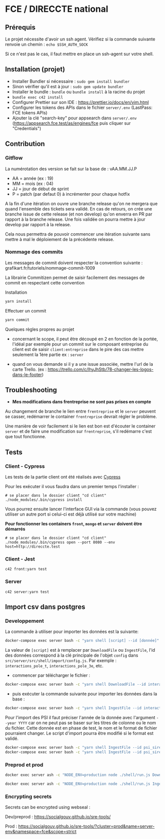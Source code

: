 # FCE / DIRECCTE national

## Prérequis

Le projet nécessite d'avoir un ssh agent. Vérifiez si la commande suivante renvoie un chemin :
`echo $SSH_AUTH_SOCK`

Si ce n'est pas le cas, il faut mettre en place un ssh-agent sur votre shell.

## Installation (projet)

- Installer Bundler si nécessaire : `sudo gem install bundler`
- Sinon vérifier qu'il est à jour : `sudo gem update bundler`
- Installer le bundle : `bundle` ou `bundle install` à la racine du projet
- `bundle exec c42 install`
- Configurer Prettier sur son IDE : https://prettier.io/docs/en/vim.html
- Configurer les tokens des APIs dans le fichier `server/.env` (LastPass: FCE tokens APIs)
- Ajouter la clé "search-key" pour appsearch dans `server/.env` (https://appsearch.fce.test/as/engines/fce puis cliquer sur "Credentials")

## Contribution

### Gitflow

La numérotation des version se fait sur la base de : vAA.MM.JJ.P

- AA = année (ex : 19)
- MM = mois (ex : 04)
- JJ = jour de début de sprint
- P = patch (par defaut 0) à incrémenter pour chaque hotfix

A la fin d'une itération on ouvre une branche release qu'on ne mergera que quand l'ensemble des tickets sera validé. En cas de retours, on crée une branche issue de cette release (et non develop) qu'on enverra en PR par rapport à la branche release. Une fois validée on pourra mettre à jour develop par rapport à la release.

Cela nous permettra de pouvoir commencer une itération suivante sans mettre à mal le déploiement de la précédente release.

### Nommage des commits

Les messages de commit doivent respecter la convention suivante : grafikart.fr/tutoriels/nommage-commit-1009

La librairie Commitizen permet de saisir facilement des messages de commit en respectant cette convention

Installation

```bash
yarn install
```

Effectuer un commit

```bash
yarn commit
```

Quelques règles propres au projet

- concernant le scope, il peut être découpé en 2 en fonction de la portée, l'idéal par exemple pour un commit sur le composant entreprise du client est de saisir `client:entreprise` dans le pire des cas mettre seulement la 1ère partie ex : `server`

- quand on vous demande si il y a une issue associée, mettre l'url de la carte Trello. (ex : https://trello.com/c/lhyJhStb/78-changer-les-logos-dans-le-footer)

## Troubleshooting

- **Mes modifications dans frentreprise ne sont pas prises en compte**

Au changement de branche le lien entre `frentreprise` et le `server` peuvent se casser, redémarrer le container `frentreprise` devrait régler le problème.

Une manière de voir facilement si le lien est bon est d'écouter le container `server` et de faire une modification sur `frentreprise`, s'il redémarre c'est que tout fonctionne.

## Tests

### Client - Cypress

Les tests de la partie client ont été réalisés avec [Cypress](https://www.cypress.io/)

Pour les exécuter il vous faudra dans un premier temps l'installer :

```shell
# se placer dans le dossier client "cd client"
./node_modules/.bin/cypress install
```

Vous pourrez ensuite lancer l'interface GUI via la commande (vous pouvez utiliser un autre port si celui-ci est déjà utilisé sur votre machine)

**Pour fonctionner les containers `front`, `mongo` et `server` doivent être démarrés**

```shell
# se placer dans le dossier client "cd client"
./node_modules/.bin/cypress open --port 8080 --env host=http://direccte.test
```

### Client - Jest

```shell
c42 front:yarn test
```

### Server

```shell
c42 server:yarn test
```

## Import csv dans postgres

### Developpement

La commande à utiliser pour importer les données est la suivante:

```bash
docker-compose exec server bash -c "yarn shell [script] --id [donnée]"
```

La valeur de `[script]` est à remplacer par `DownloadFile` ou `IngestFile`, l'id des données correspond à la clé principale de l'objet `config` dans `src/server/src/shell/import/config.js`. Par exemple : `interactions_pole_t`, `interactions_pole_3e`, etc.

- commencer par télécharger le fichier :

```bash
docker-compose exec server bash -c "yarn shell DownloadFile --id interactions_pole_t"
```

- puis exécuter la commande suivante pour importer les données dans la base :

```bash
docker-compose exec server bash -c "yarn shell IngestFile --id interactions_pole_t"
```

Pour l'import des PSI il faut préciser l'année de la donnée avec l'argument `--year YYYY` car on ne peut pas se baser sur les titres de colonne ou le nom du fichier. Cette donnée est en phase de test, le nom et le format de fichier pourraient changer. Le script d'import pourra être modifié si le format est validé.

```bash
docker-compose exec server bash -c "yarn shell IngestFile --id psi_siren --year 2020"
docker-compose exec server bash -c "yarn shell IngestFile --id psi_siret --year 2020"
```

### Preprod et prod

```bash
docker exec server ash -c "NODE_ENV=production node ./shell/run.js DownloadFile --id interactions_pole_t"

docker exec server ash -c "NODE_ENV=production node ./shell/run.js IngestFile --id interactions_pole_t"
```

### Encrypting secrets

Secrets can be encrypted using webseal :

Dev/preprod : https://socialgouv.github.io/sre-tools/

Prod : https://socialgouv.github.io/sre-tools/?cluster=prod&name=server-env&namespace=fce&scope=strict

